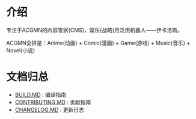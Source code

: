 # 介绍

专注于ACGMN的内容管家(CMS)，娱乐(战略)用泛用机器人——伊卡洛斯。

ACGMN全拼是：Anime(动画) + Comic(漫画) + Game(游戏) + Music(音乐) + Novel(小说)

# 文档归总
- [BUILD.MD](BUILD.MD) : 编译指南
- [CONTRIBUTING.MD](CONTRIBUTING.MD) : 贡献指南
- [CHANGELOG.MD](CHANGELOG.MD) : 更新日志